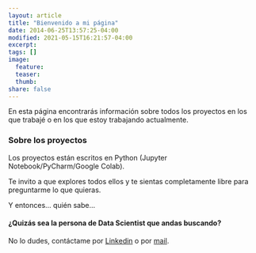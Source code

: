 ```yaml
---
layout: article
title: "Bienvenido a mi página"
date: 2014-06-25T13:57:25-04:00
modified: 2021-05-15T16:21:57-04:00
excerpt:
tags: []
image:
  feature:
  teaser:
  thumb:
share: false
---
```


En esta página encontrarás información sobre todos los proyectos en los que trabajé o en los que estoy trabajando actualmente. 


### Sobre los proyectos

Los proyectos están escritos en Python (Jupyter Notebook/PyCharm/Google Colab). 

Te invito a que explores todos ellos y te sientas completamente libre para preguntarme lo que quieras.

Y entonces... quién sabe...



#### ¿Quizás sea la persona de Data Scientist que andas buscando?

No lo dudes, contáctame por [Linkedin](https://www.linkedin.com/in/sonia-dosio-revenga-17812245) o por [mail](mailto:sondr62@gmail.com).
